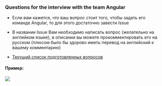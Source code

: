 ### Questions for the interview with the team Angular

* Если вам кажется, что ваш вопрос стоит того, чтобы задать его команде Angular, то для этого достаточно завести Issue

* В названии Issue Вам необходимо написать вопрос (желательно на английком языке), в описании вы можете прокомментировать его на русском (плюсом было бы здорово иметь перевод на английский к вашему комментарию)

- [Текущий список подготовленных вопросов](https://docs.google.com/spreadsheets/d/1JdGzprQdM0yR7Q_-3rISGBtvBxVFdRng_1D7ga7wuX4/edit?usp=sharing)

#### Пример:

![](https://habrastorage.org/webt/_x/h1/hk/_xh1hko9sltp4sdlpmkaqmylxvc.png)

